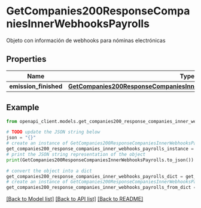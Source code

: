 # GetCompanies200ResponseCompaniesInnerWebhooksPayrolls

Objeto con información de webhooks para nóminas electrónicas

## Properties

Name | Type | Description | Notes
------------ | ------------- | ------------- | -------------
**emission_finished** | [**GetCompanies200ResponseCompaniesInnerWebhooksPayrollsEmissionFinished**](GetCompanies200ResponseCompaniesInnerWebhooksPayrollsEmissionFinished.md) |  | 

## Example

```python
from openapi_client.models.get_companies200_response_companies_inner_webhooks_payrolls import GetCompanies200ResponseCompaniesInnerWebhooksPayrolls

# TODO update the JSON string below
json = "{}"
# create an instance of GetCompanies200ResponseCompaniesInnerWebhooksPayrolls from a JSON string
get_companies200_response_companies_inner_webhooks_payrolls_instance = GetCompanies200ResponseCompaniesInnerWebhooksPayrolls.from_json(json)
# print the JSON string representation of the object
print(GetCompanies200ResponseCompaniesInnerWebhooksPayrolls.to_json())

# convert the object into a dict
get_companies200_response_companies_inner_webhooks_payrolls_dict = get_companies200_response_companies_inner_webhooks_payrolls_instance.to_dict()
# create an instance of GetCompanies200ResponseCompaniesInnerWebhooksPayrolls from a dict
get_companies200_response_companies_inner_webhooks_payrolls_from_dict = GetCompanies200ResponseCompaniesInnerWebhooksPayrolls.from_dict(get_companies200_response_companies_inner_webhooks_payrolls_dict)
```
[[Back to Model list]](../README.md#documentation-for-models) [[Back to API list]](../README.md#documentation-for-api-endpoints) [[Back to README]](../README.md)


